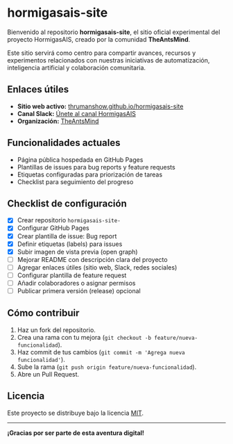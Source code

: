 # hormigasais-site

Bienvenido al repositorio **hormigasais-site**, el sitio oficial experimental del proyecto HormigasAIS, creado por la comunidad **TheAntsMind**.

Este sitio servirá como centro para compartir avances, recursos y experimentos relacionados con nuestras iniciativas de automatización, inteligencia artificial y colaboración comunitaria.

## Enlaces útiles

- **Sitio web activo:** [thrumanshow.github.io/hormigasais-site](https://thrumanshow.github.io/hormigasais-site)
- **Canal Slack:** [Únete al canal HormigasAIS](https://join.slack.com/t/hormigas-ais/shared_invite/zt-33zssiv5x-WXs1_8mQ6_9m0O9g0VNgAA)
- **Organización:** [TheAntsMind](https://github.com/TheAntsMind)

## Funcionalidades actuales

- Página pública hospedada en GitHub Pages
- Plantillas de issues para bug reports y feature requests
- Etiquetas configuradas para priorización de tareas
- Checklist para seguimiento del progreso

## Checklist de configuración

- [x] Crear repositorio `hormigasais-site-`
- [x] Configurar GitHub Pages
- [x] Crear plantilla de issue: Bug report
- [x] Definir etiquetas (labels) para issues
- [x] Subir imagen de vista previa (open graph)
- [ ] Mejorar README con descripción clara del proyecto
- [ ] Agregar enlaces útiles (sitio web, Slack, redes sociales)
- [ ] Configurar plantilla de feature request
- [ ] Añadir colaboradores o asignar permisos
- [ ] Publicar primera versión (release) opcional

## Cómo contribuir

1. Haz un fork del repositorio.
2. Crea una rama con tu mejora (`git checkout -b feature/nueva-funcionalidad`).
3. Haz commit de tus cambios (`git commit -m 'Agrega nueva funcionalidad'`).
4. Sube la rama (`git push origin feature/nueva-funcionalidad`).
5. Abre un Pull Request.

## Licencia

Este proyecto se distribuye bajo la licencia [MIT](LICENSE).

---

**¡Gracias por ser parte de esta aventura digital!**
